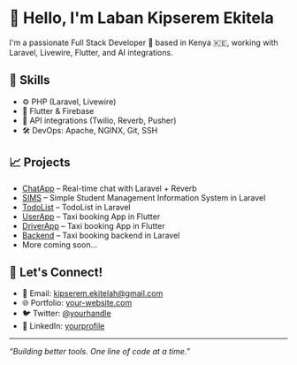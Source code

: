 # 👋 Hello, I'm Laban Kipserem Ekitela

I'm a passionate Full Stack Developer 🚀 based in Kenya 🇰🇪, working with Laravel, Livewire, Flutter, and AI integrations.

## 🔧 Skills
- ⚙️ PHP (Laravel, Livewire)
- 📱 Flutter & Firebase
- 🔌 API integrations (Twilio, Reverb, Pusher)
- 🛠 DevOps: Apache, NGINX, Git, SSH

## 📈 Projects
- [ChatApp](https://github.com/Achegei/ChatApp) – Real-time chat with Laravel + Reverb
- [SIMS](https://github.com/Achegei/sims_demo.git) – Simple Student Management Information System in Laravel
- [TodoList](https://github.com/Achegei/Todolist.git) – TodoList in Laravel
- [UserApp](https://github.com/Achegei/User-Flutter.git) – Taxi booking App in Flutter
- [DriverApp](https://github.com/Achegei/Driver-Flutter.git) – Taxi booking App in Flutter
- [Backend](https://github.com/Achegei/space-new.git) – Taxi booking backend in Laravel
- More coming soon...

## 💬 Let's Connect!
- 📧 Email: kipserem.ekitelah@gmail.com
- 🌐 Portfolio: [your-website.com](https://achegei.github.io/)
- 🐦 Twitter: [@yourhandle](https://achegei.github.io/)
- 💼 LinkedIn: [yourprofile](https://linkedin.com/in/yourprofile)

---

_“Building better tools. One line of code at a time.”_


